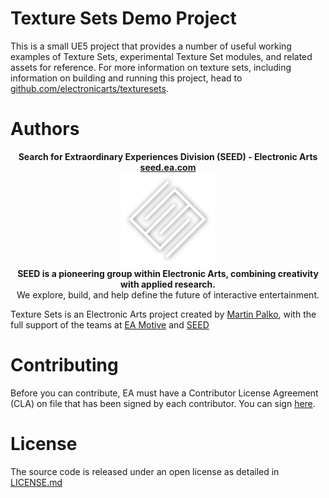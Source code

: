 # Texture Sets Demo Project

This is a small UE5 project that provides a number of useful working examples of Texture Sets, experimental Texture Set modules, and related assets for reference. For more information on texture sets, including information on building and running this project, head to [github.com/electronicarts/texturesets](https://github.com/electronicarts/texturesets).

# Authors

<div align="center">
<b>Search for Extraordinary Experiences Division (SEED) - Electronic Arts
<br>
<a href="https://seed.ea.com">seed.ea.com</a>
<br>
<a href="https://seed.ea.com"><img src="./Docs/Img/seed-logo.png" width="150px"></a>
<br>
SEED is a pioneering group within Electronic Arts, combining creativity with applied research.</b> <br>
We explore, build, and help define the future of interactive entertainment.
</p>
</div>

Texture Sets is an Electronic Arts project created by [Martin Palko](https://www.martinpalko.com/), with the full support of the teams at [EA Motive](https://www.ea.com/ea-studios/motive) and [SEED](https://www.ea.com/seed)

# Contributing

Before you can contribute, EA must have a Contributor License Agreement (CLA) on file that has been signed by each contributor. You can sign [here](https://electronicarts.na1.echosign.com/public/esignWidget?wid=CBFCIBAA3AAABLblqZhByHRvZqmltGtliuExmuV-WNzlaJGPhbSRg2ufuPsM3P0QmILZjLpkGslg24-UJtek*).

# License

The source code is released under an open license as detailed in [LICENSE.md](./LICENSE.md)
